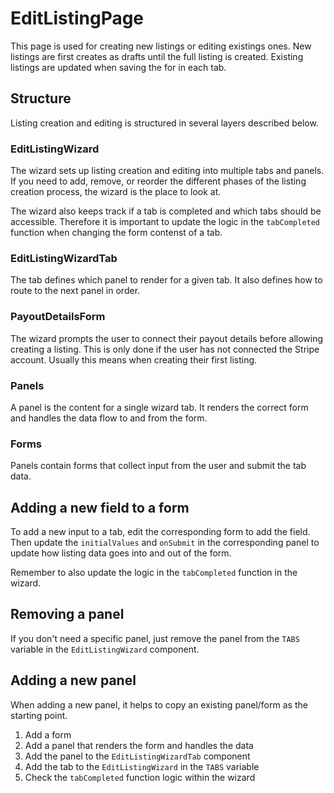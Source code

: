 # EditListingPage

This page is used for creating new listings or editing existings ones. New listings are first
creates as drafts until the full listing is created. Existing listings are updated when saving the
for in each tab.

## Structure

Listing creation and editing is structured in several layers described below.

### EditListingWizard

The wizard sets up listing creation and editing into multiple tabs and panels. If you need to add,
remove, or reorder the different phases of the listing creation process, the wizard is the place to
look at.

The wizard also keeps track if a tab is completed and which tabs should be accessible. Therefore it
is important to update the logic in the `tabCompleted` function when changing the form contenst of a
tab.

### EditListingWizardTab

The tab defines which panel to render for a given tab. It also defines how to route to the next
panel in order.

### PayoutDetailsForm

The wizard prompts the user to connect their payout details before allowing creating a listing. This
is only done if the user has not connected the Stripe account. Usually this means when creating
their first listing.

### Panels

A panel is the content for a single wizard tab. It renders the correct form and handles the data
flow to and from the form.

### Forms

Panels contain forms that collect input from the user and submit the tab data.

## Adding a new field to a form

To add a new input to a tab, edit the corresponding form to add the field. Then update the
`initialValues` and `onSubmit` in the corresponding panel to update how listing data goes into and
out of the form.

Remember to also update the logic in the `tabCompleted` function in the wizard.

## Removing a panel

If you don't need a specific panel, just remove the panel from the `TABS` variable in the
`EditListingWizard` component.

## Adding a new panel

When adding a new panel, it helps to copy an existing panel/form as the starting point.

1.  Add a form
1.  Add a panel that renders the form and handles the data
1.  Add the panel to the `EditListingWizardTab` component
1.  Add the tab to the `EditListingWizard` in the `TABS` variable
1.  Check the `tabCompleted` function logic within the wizard
